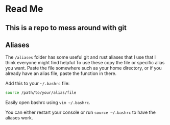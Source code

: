 # Read Me
## This is a repo to mess around with git
## Aliases
The `/aliases` folder has some useful git and rust aliases that I use that I think everyone might find helpful
To use these copy the file or specific alias you want. Paste the file somewhere such as your home directory, or if you already have an alias file, paste the function in there. 

Add this to your `~/.bashrc` file:
```sh
source /path/to/your/alias/file
```
Easily open bashrc using `vim ~/.bashrc`.

You can either restart your console or run `source ~/.bashrc` to have the aliases work.